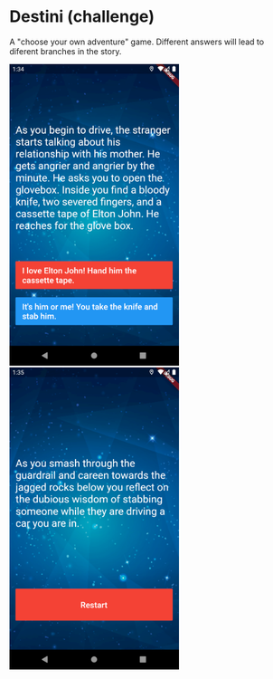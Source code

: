 
# Destini (challenge)

A "choose your own adventure" game. Different answers will lead to diferent branches in the story. 

<img src="/resources/destini_1.png" alt="Destini Screenshot 1" width="300"/> <img src="/resources/destini_2.png" alt="Destini Screenshot 2" width="300"/>
